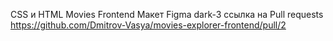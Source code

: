 CSS  и HTML Movies Frontend
 Макет Figma dark-3
ссылка на Pull requests https://github.com/Dmitrov-Vasya/movies-explorer-frontend/pull/2
